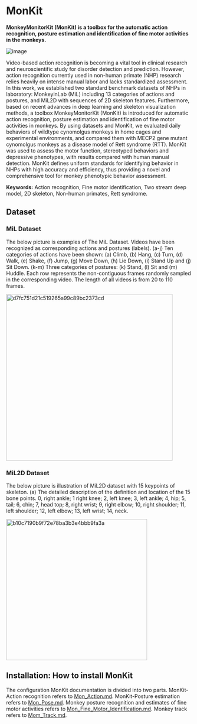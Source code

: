 # MonKit
**MonkeyMonitorKit (MonKit) is a toolbox for the automatic action recognition, posture estimation and identification of fine motor activities in the monkeys.**

![image](https://user-images.githubusercontent.com/58841760/192126392-9713bd37-77a7-4a9c-8c9a-218113ff776d.png)

Video-based action recognition is becoming a vital tool in clinical research and neuroscientific study for disorder detection and prediction. However, action recognition currently used in non-human primate (NHP) research relies heavily on intense manual labor and lacks standardized assessment. In this work, we established two standard benchmark datasets of NHPs in laboratory: MonkeyinLab (MiL) including 13 categories of actions and postures, and MiL2D with sequences of 2D skeleton features. Furthermore, based on recent advances in deep learning and skeleton visualization methods, a toolbox MonkeyMonitorKit (MonKit) is introduced for automatic action recognition, posture estimation and identification of fine motor activities in monkeys. By using datasets and MonKit, we evaluated daily behaviors of wildtype cynomolgus monkeys in home cages and experimental environments, and compared them with MECP2 gene mutant cynomolgus monkeys as a disease model of Rett syndrome (RTT). MonKit was used to assess the motor function, stereotyped behaviors and depressive phenotypes, with results compared with human manual detection. MonKit defines uniform standards for identifying behavior in NHPs with high accuracy and efficiency, thus providing a novel and comprehensive tool for monkey phenotypic behavior assessment.


**Keywords:**
Action recognition, Fine motor identification, Two stream deep model, 2D skeleton, Non-human primates, Rett syndrome.


## Dataset
### MiL Dataset
The below picture is examples of The MiL Dataset. Videos have been recognized as corresponding actions and postures (labels). (a-j) Ten categories of actions have been shown: (a) Climb, (b) Hang, (c) Turn, (d) Walk, (e) Shake, (f) Jump, (g) Move Down, (h) Lie Down, (i) Stand Up and (j) Sit Down. (k-m) Three categories of postures: (k) Stand, (l) Sit and (m) Huddle. Each row represents the non-contiguous frames randomly sampled in the corresponding video. The length of all videos is from 20 to 110 frames.

<img width="451" alt="d7fc751d21c519265a99c89bc2373cd" src="https://user-images.githubusercontent.com/58841760/192126568-dffb7f1a-0110-473c-a25a-30e02040a69e.png">

### MiL2D Dataset
The below picture is illustration of MiL2D dataset with 15 keypoints of skeleton. (a) The detailed description of the definition and location of the 15 bone points. 0, right ankle; 1 right knee; 2, left knee; 3, left ankle; 4, hip; 5, tail; 6, chin; 7, head top; 8, right wrist; 9, right elbow; 10, right shoulder; 11, left shoulder; 12, left elbow; 13, left wrist; 14, neck.

<img width="382" alt="b10c7190b9f72e78ba3b3e4bbb9fa3a" src="https://user-images.githubusercontent.com/58841760/192126606-3faef41b-e790-45b0-af9c-77c80329c72c.png">

## Installation: How to install MonKit
The configuration MonKit documentation is divided into two parts. MonKit-Action recognition refers to [Mon_Action.md](https://github.com/MonKitFudan/MonKit/blob/main/Mon_Action/Mon_Action.md). MonKit-Posture estimation refers to [Mon_Pose.md](https://github.com/MonKitFudan/MonKit/blob/main/Mon_Pose/Mon_Pose.md). Monkey posture recognition and estimates of fine motor activities refers to [Mon_Fine_Motor_Identification.md](https://github.com/MonKitFudan/MonKit/blob/main/Mon_Fine_Motor_Identification/Mon_Fine_Motor_Identification.md). Monkey track refers to [Mom_Track.md](https://github.com/MonKitFudan/MonKit/blob/main/Mon_Track/Mon_Track.md).
